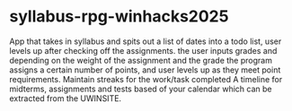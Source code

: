 # syllabus-rpg-winhacks2025
App that takes in syllabus and spits out a list of dates into a todo list, user levels up after checking off the assignments. the user inputs grades and depending on the weight of the assignment and the grade the program assigns a certain number of points, and user levels up as they meet point requirements.
Maintain streaks for the work/task completed
A timeline for midterms, assignments and tests based of your calendar which can be extracted from the UWINSITE.
